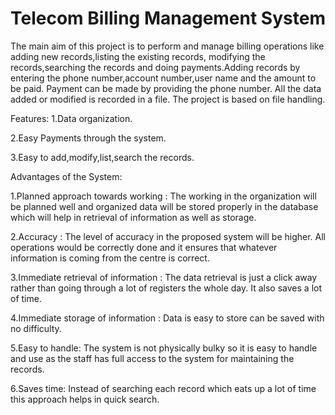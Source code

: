 # Telecom Billing Management System

The main aim of this project is to perform and manage billing operations like adding new records,listing the existing records, modifying the records,searching the records and doing payments.Adding records by entering the phone number,account number,user name and the amount to be paid. Payment can be made by providing the phone number. All the data added or modified is recorded in a file.
The project is based on file handling.

Features:
1.Data organization.

2.Easy Payments through the system.

3.Easy to add,modify,list,search the records.

Advantages of the System:

1.Planned approach towards working : The working in the organization will be planned well and organized data will be stored properly in the database which will help in retrieval of information as well as storage.

2.Accuracy : The level of accuracy in the proposed system will be higher. All operations would be correctly done and it ensures that whatever information is coming from the centre is correct.

3.Immediate retrieval of information : The data retrieval is just a click away  rather than going through a lot of registers the whole day. It also saves a lot of time.

4.Immediate storage of information : Data is easy to store can be saved with no difficulty.

5.Easy to handle: The system is not physically bulky so it is easy to handle and use as the staff has full access to the system for maintaining the records.

6.Saves time: Instead of searching each record which eats up a lot of time this approach helps in quick search.
